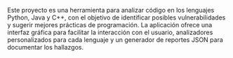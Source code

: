 Este proyecto es una herramienta para analizar código en los lenguajes Python, Java y C++, con el objetivo de identificar posibles vulnerabilidades y sugerir mejores prácticas de programación. La aplicación ofrece una interfaz gráfica para facilitar la interacción con el usuario, analizadores personalizados para cada lenguaje y un generador de reportes JSON para documentar los hallazgos.
